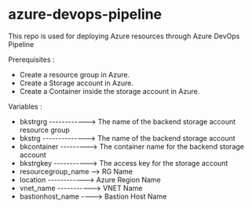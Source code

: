 # azure-devops-pipeline
This repo is used for deploying Azure resources through Azure DevOps Pipeline

Prerequisites :
- Create a resource group in Azure.
- Create a Storage account in Azure.
- Create a Container inside the storage account in Azure.

Variables :

- bkstrgrg ------------> The name of the backend storage account resource group
- bkstrg --------------> The name of the backend storage account
- bkcontainer ---------> The container name for the backend storage account
- bkstrgkey -----------> The access key for the storage account
- resourcegroup_name --> RG Name
- location ------------> Azure Region Name
- vnet_name -----------> VNET Name
- bastionhost_name ----> Bastion Host Name
